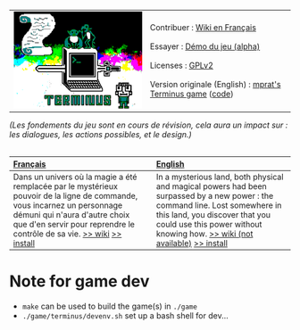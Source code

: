 |  | | 
| :--------------------------- | :--------------------------- | 
|![Terminus : un jeu pour s'amuser avec la ligne de commande]( ./src/img/promo_image_char_pxl.png)| Contribuer : [Wiki en Français](https://github.com/luffah/Terminus/wiki) <br> <br> Essayer : [Démo du jeu (alpha)](http://luffah.xyz/bidules/Terminus/)<br> <br> Licenses : [GPLv2](./LICENSE.md) <br> <br> Version originale (English) : [mprat's Terminus game](http://mprat.github.io/Terminus/) ([code](https://github.com/mprat/Terminus/))  |

 *(Les fondements du jeu sont en cours de révision, cela aura un impact sur : les dialogues, les actions possibles, et le design.)* <br><br>

| [Français](./readme.fr.md) |  | [English](./readme.en.md) |
| :---                 | - | :---    |
| Dans un univers où la magie a été remplacée par le mystérieux pouvoir de la ligne de commande, vous incarnez un personnage démuni qui n'aura d'autre choix que d'en servir pour reprendre le contrôle de sa vie. [>> wiki](https://github.com/luffah/Terminus/wiki) [>> install](./readme.fr.md)|| In a mysterious land, both physical and magical powers had been surpassed by a new power : the command line. Lost somewhere in this land, you discover that you could use this power without knowing how. [>> wiki (not available)](https://github.com/luffah/Terminus/wiki/Home.en) [>> install](./readme.en.md) |

Note for game dev
=================
- `make` can be used to build the game(s) in `./game`
- `./game/terminus/devenv.sh` set up a bash shell for dev...
